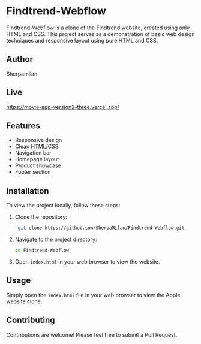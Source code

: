 # Findtrend-Webflow

Findtrend-Webflow is a clone of the Findtrend website, created using only HTML and CSS. This project serves as a demonstration of basic web design techniques and responsive layout using pure HTML and CSS.

## Author

Sherpamilan

## Live
https://movie-app-version2-three.vercel.app/

## Features

- Responsive design
- Clean HTML/CSS
- Navigation bar
- Homepage layout
- Product showcase
- Footer section

## Installation

To view the project locally, follow these steps:

1. Clone the repository:
    ```bash 
     git clone https://github.com/SherpaMilan/Findtrend-Webflow.git
    ```

2. Navigate to the project directory:
    ```bash
    cd Findtrend-Webflow
    ```

3. Open `index.html` in your web browser to view the website.

## Usage

Simply open the `index.html` file in your web browser to view the Apple website clone.

## Contributing

Contributions are welcome! Please feel free to submit a Pull Request.




